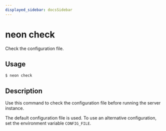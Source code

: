 ```yaml
---
displayed_sidebar: docsSidebar
---
```


# neon check

Check the configuration file.

## Usage

```shell
$ neon check
```

## Description

Use this command to check the configuration file before running the server instance.

The default configuration file is used. To use an alternative configuration, set the environment variable `CONFIG_FILE`.
